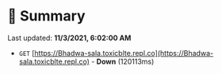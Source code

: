 # 📖 Summary
Last updated: **11/3/2021, 6:02:00 AM**

- `GET` [https://Bhadwa-sala.toxicblte.repl.co](https://Bhadwa-sala.toxicblte.repl.co) - **Down** (120113ms)
